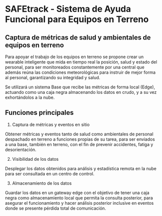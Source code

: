 # SAFEtrack - Sistema de Ayuda Funcional para Equipos en Terreno

## Captura de métricas de salud y ambientales de equipos en terreno

Para apoyar el trabajo de los equipos en terreno se propone crear un wearable inteligente que mida en tiempo real la posición, salud y estado del personal, para ser monitoreados constantemente por una central que además reúna las condiciones meteorológicas para instruir de mejor forma al personal, garantizando su integridad y salud.

Se utilizará un sistema Base que recibe las métricas de forma local (Edge), actuando como una caja negra almacenando los datos en crudo, y a su vez exhortándolos a la nube.

## Funciones principales

1. Captura de métricas y eventos en sitio

Obtener métricas y eventos tanto de salud como ambientales de personal despachado en terreno a funciones propias de su tarea,  para ser enviados a una base, también en terreno, con el fin de prevenir accidentes, fatiga y desorientación.

2. Visibilidad de los datos

Desplegar los datos obtenidos para análisis y estadística remota en la nube para ser consultada en un centro de control.

3. Almacenamiento de los datos

Guardar los datos en un gateway edge con el objetivo de tener una caja negra como almacenamiento local que permita la consulta posterior, para asegurar el funcionamiento y hacer análisis posterior inclusive en eventos donde se presente pérdida total de comunicación.

